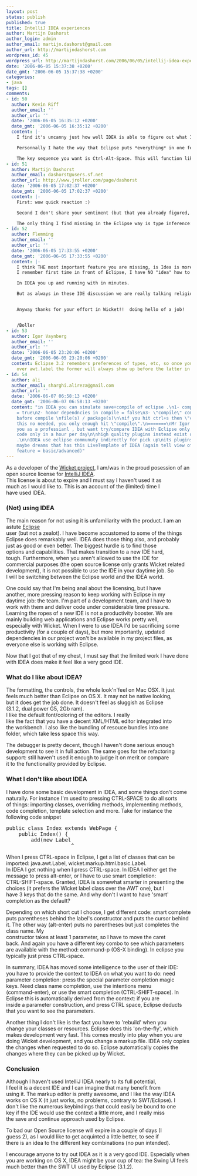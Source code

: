 ```yaml
---
layout: post
status: publish
published: true
title: IntelliJ IDEA experiences
author: Martijn Dashorst
author_login: admin
author_email: martijn.dashorst@gmail.com
author_url: http://martijndashorst.com
wordpress_id: 45
wordpress_url: http://martijndashorst.com/2006/06/05/intellij-idea-experiences/
date: '2006-06-05 15:37:38 +0200'
date_gmt: '2006-06-05 15:37:38 +0200'
categories:
- java
tags: []
comments:
- id: 50
  author: Kevin Riff
  author_email: ''
  author_url: ''
  date: '2006-06-05 16:35:12 +0200'
  date_gmt: '2006-06-05 16:35:12 +0200'
  content: |-
    I find it's uncanny just how well IDEA is able to figure out what I want to do from the context of my code. It's so good I find myself wondering if it's reading my mind.

    Personnally I hate the way that Eclipse puts *everything* in one feature. I'm constantly faced with a long list of options to choose from. IDEA on the other hand splits these functions into 3 or 4 different features which are activated by different shortcuts. The result is that IDEA can usually figure out from the context exactly what I want and give me a much shorter list of choices. Often, it's only one choice which means IDEA can just go ahead and do it without any further action from me. Eclipse just slows me down by giving me choices that have nothing to do with what I wanted.

    The key sequence you want is Ctrl-Alt-Space. This will function like Ctrl-Space but show possibilities from any package, not just those you have already imported. Also, try using Alt-Enter in lots of different contexts. It activates the "code intentions" feature which I find very useful.
- id: 51
  author: Martijn Dashorst
  author_email: dashorst@users.sf.net
  author_url: http://www.jroller.com/page/dashorst
  date: '2006-06-05 17:02:37 +0200'
  date_gmt: '2006-06-05 17:02:37 +0200'
  content: |-
    First: wow quick reaction :)

    Second I don't share your sentiment (but that you already figured, otherwise you wouldn't have commented in the first place ;-).. I like the fact that Eclipse can figure out what to do from the context without me having to tell it so.

    The only thing I find missing in the Eclipse way is type inference: it doesn't select the correct type when doing the ctrl-space routine on 'add(new Label': it presents me with java.awt.Label instead of the correct wicket.markup.html.basic.Label. IDEA is smarter in this regard, but I'll never get used to having to choose between ctrl-shift-space/ctrl-alt-space/ctrl-alt-shift-space/alt-enter/alt-shift-enter to do something basic as completing and importing a type name.
- id: 52
  author: Flemming
  author_email: ''
  author_url: ''
  date: '2006-06-05 17:33:55 +0200'
  date_gmt: '2006-06-05 17:33:55 +0200'
  content: |-
    I think THE most important feature you are missing, is Idea is more intuitive. No workspace, no 100Â´s of dialogboxes where small bits of information is stored about the IDE / you project.
    I remember first time in front of Eclipse, I have NO "idea" how to setup my project with classes and jar files.

    In IDEA you up and running with in minutes.

    But as always in these IDE discussion we are really talking religion.....


    Anyway thanks for your effort in Wicket!!  doing hello of a job!


    /Boller
- id: 53
  author: Igor Vaynberg
  author_email: ''
  author_url: ''
  date: '2006-06-05 23:20:06 +0200'
  date_gmt: '2006-06-05 23:20:06 +0200'
  content: Eclipse 3.2 remembers preferences of types, etc, so once you choose wicket.label
    over awt.label the former will always show up before the latter in choices.
- id: 54
  author: ali
  author_email: sharghi.alireza@gmail.com
  author_url: ''
  date: '2006-06-07 06:58:13 +0200'
  date_gmt: '2006-06-07 06:58:13 +0200'
  content: "in IDEA you can simulate save+compile of eclipse .\n1- compile in Background
    = true\n2- honor dependncies in compile = false\n3- \"compile\" command autosave
    bafore compile \nfile(s) / package(s)\n\nif you hit ctrl+s then \"compile\" ,
    this no needed, you only enough hit \"compile\".\n=======\nMr Igor , i respect
    you as a professianl , but want try/compare IDEA with Eclipse only in editing
    code only in a hour per day\n\nhigh quality plugins instead exist of many plugins
    .\n\nIDEA use eclipse communuty indirectly for pick up\nits plugins.\n\nEclipse
    maybe dreams that has this LiveTemplate of IDEA (again tell view of guality of
    feature = basic/advanced)"
---
```

<p>
As a developer of the <a href="http://wicketframework.org/">Wicket project</a>, I am/was in the proud posession of an open source license for <a href="http://www.jetbrains.com/idea/">IntelliJ IDEA</a>.<br />
This license is about to expire and I must say I haven't used it as<br />
much as I would like to. This is an account of the (limited) time I<br />
have used IDEA.</p>
<h3>(Not) using IDEA<br /></h3>
<p>The main reason for not using it is unfamiliarity with the product. I am an astute <a href="http://www.eclipse.org/">Eclipse</a><br />
user (but not a zealot). I have become accustomed to some of the things<br />
Eclipse does remarkably well. IDEA does those thing also, and probably<br />
just as good or even better. The biggest hurdle is to find those<br />
options and capabilities. That makes transition to a new IDE hard,<br />
tough. Furthermore, when you aren't allowed to use the IDE for<br />
commercial purposes (the open source license only grants Wicket related<br />
development), it is not possible to use the IDE in your daytime job. So<br />
I will be switching between the Eclipse world and the IDEA world.</p>
<p>One could say that I'm being anal about the licensing, but I have<br />
another, more pressing reason to keep working with Eclipse in my<br />
daytime job: the team. I'm part of a development team, and I have to<br />
work with them and deliver code under considerable time pressure.<br />
Learning the ropes of a new IDE is not a productivity booster. We are<br />
mainly building web applications and Eclipse works pretty well,<br />
especially with Wicket. When I were to use IDEA I'd be sacrificing some<br />
productivity (for a couple of days), but more importantly, updated<br />
dependencies in our project won't be available in my project files, as<br />
everyone else is working with Eclipse.</p>
<p>Now that I got that of my chest, I must say that the limited work I have done with IDEA does make it feel like a very good IDE.</p>
<h3>What do I like about IDEA?</h3>
<p>The formatting, the controls, the whole look'n'feel on Mac OSX. It just<br />
feels much better than Eclipse on OS X. It may not be native looking,<br />
but it does get the job done. It doesn't feel as sluggish as Eclipse<br />
(3.1.2, dual power G5, 2Gb ram).<br />
I like the default font/coloring of the editors. I really<br />
like the fact that you have a decent XML/HTML editor integrated into<br />
the workbench. I also like the bundling of resouce bundles into one<br />
folder, which take less space this way.</p>
<p>The debugger is pretty decent, though I haven't done serious enough<br />
development to see it in full action. The same goes for the refactoring<br />
support: still haven't used it enough to judge it on merit or compare<br />
it to the functionality provided by Eclipse.</p>
<h3>What I don't like about IDEA</h3>
<p>I have done some basic development in IDEA, and some things don't come<br />
naturally. For instance I'm used to pressing CTRL-SPACE to do all sorts<br />
of things: importing classes, overriding methods, implementing methods,<br />
code completion, template selection and more. Take for instance the<br />
following code snippet
<pre>public class Index extends WebPage {<br />    public Index() {<br />        add(new Label<br />                     ^<br /></pre>
<p>When I press CTRL-space in Eclipse, I get a list of classes that can be imported: java.awt.Label, wicket.markup.html.basic.Label.<br />
In IDEA I get nothing when I press CTRL-space. In IDEA I either get the<br />
message to press alt-enter, or I have to use smart completion:<br />
CTRL-SHIFT-space. Granted, IDEA is somewhat smarter in presenting the<br />
choices (it prefers the Wicket label class over the AWT one), but I<br />
have 3 keys that do the same. And why don't I want to have 'smart'<br />
completion as the default?</p>
<p>Depending on which short cut I choose, I get different code: smart complete puts parentheses behind the label's constructor and puts the cursor behind it. The other way (alt-enter) puts no parentheses but just completes the class name. My<br />
constructor takes at least 1 parameter, so I have to move the caret<br />
back. And again you have a different key combo to see which parameters<br />
are available with the method: command-p (OS-X binding). In eclipse you<br />
typically just press CTRL-space.</p>
<p>In summary, IDEA has moved some intelligence to the user of their IDE:<br />
you have to provide the context to IDEA on what you want to do: need<br />
parameter completion: press the special parameter completion magic<br />
keys. Need class name completion, use the intentions menu<br />
(command-enter), or use the smart completion (CTRL-SHIFT-space). In<br />
Eclipse this is automatically derived from the context: if you are<br />
inside a parameter construction, and press CTRL space, Eclipse deducts<br />
that you want to see the parameters.</p>
<p>Another thing I don't like is the fact you have to 'rebuild' when you<br />
change your classes or resources. Eclipse does this 'on-the-fly', which<br />
makes development very fast. This comes mostly into play when you are doing Wicket development, and you change a markup file. IDEA only copies the changes when requested to do so. Eclipse automatically copies the changes where they can be picked up by Wicket.</p>
<h3>Conclusion</h3>
<p>Although I haven't used IntelliJ IDEA nearly to its full potential,<br />
I feel it is a decent IDE and I can imagine that many benefit from<br />
using it. The markup editor is pretty awesome, and I like the way IDEA<br />
works on OS X (it just works, no problems, contrary to SWT/Eclipse). I<br />
don't like the numerous keybindings that could easily be bound to one<br />
key if the IDE would use the context a little more, and I really miss<br />
the save and continue approach used by Eclipse.</p>
<p>To bad our Open Source license will expire in a couple of days (I<br />
guess 2), as I would like to get acquinted a little better, to see if<br />
there is an idea to the different key combinations (no pun intended). </p>
<p>I encourage anyone to try out IDEA as it is a very good IDE. Especially when you are working on OS X, IDEA might be your cup of tea: the Swing UI feels much better than the SWT UI used by Eclipse (3.1.2).</p>
